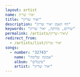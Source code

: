 ```yaml
---
layout: artist
name: יאיר שריון
title: "יאיר שריון"
description: "דף האמן יאיר שריון"
keywords: "שירים, מוזיקה, יאיר שריון"
permalink: /artists/יאיר-שריון/
redirect_from:
  - /artists/list/יאיר שריון
songs:
  - number: "32743"
    name: "אמונה שלימה"
    album: "סינגלים"
    artist: "יאיר שריון"
---
```

